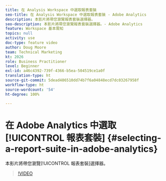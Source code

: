 ```yaml
---
title: 在 Analysis Workspace 中選取報表套裝
seo-title: 在 Analysis Workspace 中選取報表套裝 - Adobe Analytics
description: 本影片將帶您瀏覽報表套裝選擇器。
seo-description: 本影片將帶您瀏覽報表套裝選擇器。- Adobe Analytics
feature: Workspace 基本需知
topics: null
activity: use
doc-type: feature video
author: Doug Moore
team: Technical Marketing
kt: 2026
role: Business Practitioner
level: Beginner
exl-id: a46c4392-739f-4366-b5ea-504519ce1a0f
translation-type: ht
source-git-commit: 5dead486510dd74b7f6a04848ecd7dc03267958f
workflow-type: ht
source-wordcount: '54'
ht-degree: 100%

---
```


# 在 Adobe Analytics 中選取[!UICONTROL 報表套裝] {#selecting-a-report-suite-in-adobe-analytics}

本影片將帶您瀏覽[!UICONTROL 報表套裝]選擇器。

>[!VIDEO](https://video.tv.adobe.com/v/23967/?quality=12)
